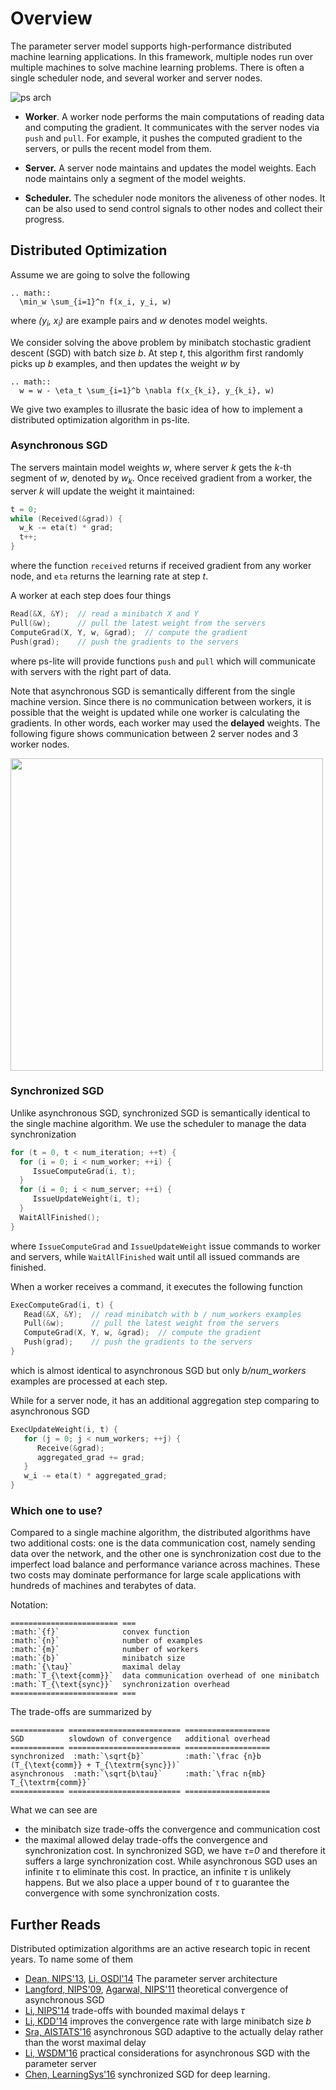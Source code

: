 # Overview

The parameter server model supports high-performance distributed machine learning
applications. In this framework, multiple nodes run over multiple machines to
solve machine learning problems.
There is often a single scheduler node, and several worker and server nodes.

![ps arch](https://raw.githubusercontent.com/dmlc/dmlc.github.io/master/img/ps-arch.png)

- **Worker**. A worker node performs the main computations of reading data and
  computing the gradient. It communicates with the server nodes via `push` and
  `pull`. For example, it pushes the computed gradient to the servers, or pulls
  the recent model from them.

- **Server.** A server node maintains and updates the model weights. Each node
  maintains only a segment of the model weights.

- **Scheduler.** The scheduler node monitors the aliveness of other nodes. It can
  be also used to send control signals to other nodes and collect their
  progress.


## Distributed Optimization

Assume we are going to solve the following
```eval_rst
.. math::
  \min_w \sum_{i=1}^n f(x_i, y_i, w)
```
where *(y<sub>i</sub>, x<sub>i</sub>)* are example pairs and *w* denotes model weights.

We consider solving the above problem by minibatch stochastic gradient descent
(SGD) with batch size *b*. At step *t*, this algorithm first randomly picks up
*b* examples, and then updates the weight *w* by
```eval_rst
.. math::
  w = w - \eta_t \sum_{i=1}^b \nabla f(x_{k_i}, y_{k_i}, w)
```

We give two examples to illusrate the basic idea of how to implement a
distributed optimization algorithm in ps-lite.

### Asynchronous SGD

The servers maintain model weights *w*, where server *k* gets the *k*-th segment of *w*, denoted by
*w<sub>k</sub>*. Once received gradient from a worker, the server *k* will
update the weight it maintained:

```c++
t = 0;
while (Received(&grad)) {
  w_k -= eta(t) * grad;
  t++;
}
```
where the function `received` returns if received gradient from any worker
node, and `eta` returns the learning rate at step *t*.

A worker at each step does four things

```c++
Read(&X, &Y);  // read a minibatch X and Y
Pull(&w);      // pull the latest weight from the servers
ComputeGrad(X, Y, w, &grad);  // compute the gradient
Push(grad);    // push the gradients to the servers
```
where ps-lite will provide functions `push` and `pull` which will communicate
with servers with the right part of data.

Note that asynchronous SGD is semantically different from the single machine
version. Since there is no communication between workers, it is possible that
the weight is updated while one worker is calculating the gradients. In other
words, each worker may used the **delayed** weights. The following figure
shows communication between 2 server nodes and 3 worker nodes.

<img src="https://raw.githubusercontent.com/dmlc/web-data/master/ps-lite/async_sgd.png"  width=500 />


### Synchronized SGD

Unlike asynchronous SGD, synchronized SGD is semantically identical to the single
machine algorithm. We use the scheduler to manage the data synchronization

```c++
for (t = 0, t < num_iteration; ++t) {
  for (i = 0; i < num_worker; ++i) {
     IssueComputeGrad(i, t);
  }
  for (i = 0; i < num_server; ++i) {
     IssueUpdateWeight(i, t);
  }
  WaitAllFinished();
}
```

where `IssueComputeGrad` and `IssueUpdateWeight` issue commands to worker and
servers, while `WaitAllFinished` wait until all issued commands are finished.

When a worker receives a command, it executes the following function
```c++
ExecComputeGrad(i, t) {
   Read(&X, &Y);  // read minibatch with b / num_workers examples
   Pull(&w);      // pull the latest weight from the servers
   ComputeGrad(X, Y, w, &grad);  // compute the gradient
   Push(grad);    // push the gradients to the servers
}
```
which is almost identical to asynchronous SGD but only *b/num_workers* examples
are processed at each step.

While for a server node, it has an additional aggregation step comparing to
asynchronous SGD

```c++
ExecUpdateWeight(i, t) {
   for (j = 0; j < num_workers; ++j) {
      Receive(&grad);
      aggregated_grad += grad;
   }
   w_i -= eta(t) * aggregated_grad;
}
```

### Which one to use?

Compared to a single machine algorithm, the distributed algorithms have two
additional costs: one is the data communication cost, namely sending data over
the network, and the other one is synchronization cost due to the imperfect load
balance and performance variance across machines. These two costs may dominate
performance for large scale applications with hundreds of machines and
terabytes of data.

Notation:
```eval_rst
======================== ===
:math:`{f}`              convex function
:math:`{n}`              number of examples
:math:`{m}`              number of workers
:math:`{b}`              minibatch size
:math:`{\tau}`           maximal delay
:math:`T_{\text{comm}}`  data communication overhead of one minibatch
:math:`T_{\text{sync}}`  synchronization overhead
======================== ===
```

The trade-offs are summarized by
```eval_rst
============ ========================= ===================
SGD          slowdown of convergence   additional overhead
============ ========================= ===================
synchronized  :math:`\sqrt{b}`         :math:`\frac {n}b (T_{\text{comm}} + T_{\textrm{sync}})`
asynchronous  :math:`\sqrt{b\tau}`     :math:`\frac n{mb} T_{\textrm{comm}}`
============ ========================= ===================
```

What we can see are
- the minibatch size trade-offs the convergence and communication cost
- the maximal allowed delay trade-offs the convergence and synchronization
  cost. In synchronized SGD, we have *τ=0* and therefore it suffers a large
  synchronization cost. While asynchronous SGD uses an infinite *τ* to eliminate
  this cost. In practice, an infinite *τ* is unlikely happens. But we also place
  a upper bound of *τ* to guarantee the convergence with some synchronization
  costs.

## Further Reads

Distributed optimization algorithms are an active research topic in recent years. To
name some of them

- [Dean, NIPS'13](), [Li, OSDI'14]() The parameter server architecture
- [Langford, NIPS'09](https://papers.nips.cc/paper/3888-slow-learners-are-fast.pdf),
  [Agarwal, NIPS'11](http://arxiv.org/pdf/1104.5525.pdf) theoretical convergence
  of asynchronous SGD
- [Li, NIPS'14](http://www.cs.cmu.edu/~muli/file/parameter_server_nips14.pdf)
  trade-offs with bounded maximal delays *τ*
- [Li, KDD'14](http://www.cs.cmu.edu/~muli/file/minibatch_sgd.pdf) improves the
  convergence rate with large minibatch size *b*
- [Sra, AISTATS'16](http://arxiv.org/abs/1508.05003) asynchronous SGD adaptive
  to the actually delay rather than the worst maximal delay
- [Li, WSDM'16](http://www.cs.cmu.edu/~yuxiangw/docs/fm.pdf) practical
  considerations for asynchronous SGD with the parameter server
- [Chen, LearningSys'16]() synchronized SGD for deep learning.
